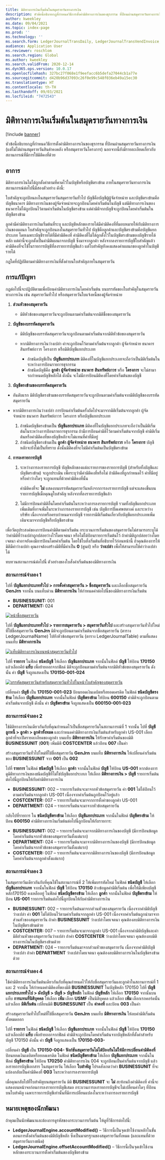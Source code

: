 ```yaml
---
title: มิติทางการเงินเริ่มต้นในสมุดรายวันทางการเงิน
description: หัวข้อนี้อธิบายกฎที่กําหนดวิธีการตั้งค่ามิติทางการเงินของธุรกรรม ที่ป้อนผ่านสมุดรายวันทางการเงิน นอกจากนี้ยังมีรายละเอียดเกี่ยวกับสถานการณ์ที่มีการใช้มิติคงที่ด้วย
author: kweekley
ms.date: 09/04/2021
ms.topic: index-page
ms.prod: ''
ms.technology: ''
ms.search.form: LedgerJournalTransDaily, LedgerJournalTransVendInvoice, LedgerJournalTransVendPaym, LedgerJournalTransCustPaym
audience: Application User
ms.reviewer: roschlom
ms.search.region: Global
ms.author: kweekley
ms.search.validFrom: 2020-12-14
ms.dyn365.ops.version: 10.0.17
ms.openlocfilehash: 327bc27f068e1f9eefacc6b5defa27044cb1a77e
ms.sourcegitcommit: d420b96d37093c26f0e99c548f036eb49a15ec30
ms.translationtype: HT
ms.contentlocale: th-TH
ms.lasthandoff: 09/03/2021
ms.locfileid: "7472543"
---
```

# <a name="default-financial-dimensions-on-financial-journals"></a>มิติทางการเงินเริ่มต้นในสมุดรายวันทางการเงิน

[!include [banner](../includes/banner.md)]

หัวข้อนี้อธิบายกฎที่กําหนดวิธีการตั้งค่ามิติทางการเงินของธุรกรรม ที่ป้อนผ่านสมุดรายวันทางการเงิน (แต่ไม่ได้ผ่านสมุดรายวันสินค้าคงคลัง หรือสมุดรายวันโครงการ) นอกจากนี้ยังมีรายละเอียดเกี่ยวกับสถานการณ์ที่มีการใช้มิติคงที่ด้วย

## <a name="symptom"></a>อาการ

มิติทางการเงินไม่ได้ถูกตั้งค่าตามที่คาดไว้ในบัญชีหรือบัญชีตรงข้าม ภายในสมุดรายวันทางการเงิน สถานการณ์ต่อไปนี้มีสองตัวอย่าง ดังนี้:

ใบสำคัญจะถูกป้อนลงในสมุดรายวันสมุดรายวันทั่วไป บัญชีคือบัญชีผู้ผู้จัดจำหน่าย และบัญชีตรงข้ามคือบัญชีธนาคาร มิติทางการเงินของผู้จัดจำหน่ายจะถูกป้อนโดยค่าเริ่มต้นในบัญชี แต่มิติทางการเงินของธนาคารไม่ได้ถูกป้อนไว้ตามค่าเริ่มต้นในบัญชีตรงข้าม แต่ค่ามิติจากบัญชีจะถูกป้อนโดยค่าเริ่มต้นในบัญชีตรงข้าม

ลูกค้ามีค่ามิติทางการเงินเริ่มต้นที่ระบุ และบัญชีหลักของรายได้มีค่ามิติคงที่ที่มอบหมายให้กับมิติทางการเงินของแผนก ใบสำคัญจะถูกป้อนลงในสมุดรายวันทั่วไป  บัญชีคือลูกค้าและบัญชีตรงข้ามคือบัญชีแยกประเภท โดยเฉพาะบัญชีรายได้ที่มีค่ามิติคงที่ ค่ามิติคงที่ไม่ได้ถูกตั้งไว้ในบัญชีตรงข้ามของบัญชีรายได้หลัก แต่ค่านี้จะถูกตั้งเป็นค่ามิติแผนกจากบัญชี ซึ่งมาจากลูกค้า  หลังจากลงรายการบัญชีใบสำคัญแล้ว ค่ามิติคงที่จะใช้ในรายการบัญชีที่ลงรายการบัญชีแล้ว แต่ใบสำคัญยังคงแสดงค่าแผนกของลูกค้าในบัญชีรายได้ 

กฎใดที่ปฏิบัติตามค่ามิติทางการเงินที่ตั้งค่าบนใบสำคัญภายในสมุดรายวัน

## <a name="resolution"></a>การแก้ปัญหา

กฎต่อไปนี้จะปฏิบัติตามเพื่อป้อนค่ามิติทางการเงินโดยค่าเริ่มต้น บนบรรทัดของใบสำคัญในสมุดรายวันทางการเงิน เช่น สมุดรายวันทั่วไป หรือสมุดรายวันใบแจ้งหนี้ของผู้จัดจำหน่าย 

1. **ส่วนหัวของสมุดรายวัน**

   - มิติหัวข้อของสมุดรายวันจะถูกป้อนตามค่าเริ่มต้นจากมิติชื่อของสมุดรายวัน

2. **บัญชีของบรรทัดสมุดรายวัน**

   - มิติบัญชีของบรรทัดสมุดรายวันจะถูกป้อนตามค่าเริ่มต้นจากมิติหัวข้อของสมุดรายวัน
   - หากมิติทางการเงินว่างเปล่า ค่าจะถูกป้อนไว้ตามค่าเริ่มต้นจากลูกค้า ผู้จัดจำหน่าย ธนาคาร สินทรัพย์ถาวร โครงการ หรือมิติบัญชีแยกประเภท

     - ถ้าชนิดบัญชีเป็น **บัญชีแยกประเภท** มิติคงที่ในบัญชีแยกประเภทจะถือว่าเป็นมิติเริ่มต้นในระหว่างการป้อนรายการธุรกรรม
     - ถ้าชนิดบัญชีคือ **ลูกค้า** **ผู้จัดจำหน่าย** **ธนาคาร** **สินทรัพย์ถาวร** หรือ **โครงการ** จะไม่สามารถกําหนดบัญชีหลักได้ ดังนั้น จะไม่มีการป้อนมิติคงที่โดยค่าเริ่มต้นของบัญชี

3. **บัญชีตรงข้ามของบรรทัดสมุดรายวัน**

 - อันดับแรก มิติบัญชีตรงข้ามของบรรทัดสมุดรายวันจะถูกป้อนตามค่าเริ่มต้นจากมิติบัญชีของบรรทัดสมุดรายวัน

 - หากมิติทางการเงินว่างเปล่า การป้อนค่าเริ่มต้นครั้งถัดไปจะมาจากมิติเริ่มต้นจากลูกค้า ผู้จัดจำหน่าย ธนาคาร สินทรัพย์ถาวร โครงการ หรือบัญชีแยกประเภท
   1. ถ้าชนิดบัญชีตรงข้ามเป็น **บัญชีแยกประเภท** มิติคงที่ในบัญชีแยกประเภทจะถือว่าเป็นมิติเริ่มต้นในระหว่างการป้อนรายการธุรกรรม ถ้ามีการป้อนค่ามิติไว้ตามค่าเริ่มต้นจากบัญชี ค่ามิติเริ่มต้นหรือค่ามิติคงที่ของบัญชีหลักจะไม่แทนที่ค่าที่มีอยู่
   2. ถ้าชนิดบัญชีตรงข้ามเป็น **ลูกค้า** **ผู้จัดจำหน่าย** **ธนาคาร** **สินทรัพย์ถาวร** หรือ **โครงการ** บัญชีหลักจะยังไม่เป็นที่ทราบ ดังนั้นมิติคงที่จะไม่มีค่าเริ่มต้นเป็นบัญชีตรงข้าม

4. **การลงรายการบัญชี**

    1. ระหว่างการลงรายการบัญชี บัญชีหลักของแต่ละรายการของรายการบัญชี (สำหรับทั้งบัญชีและบัญชีตรงข้าม) จะถูกประเมิน เพื่อระบุว่ามีค่ามิติคงที่หรือไม่ ถ้ามิติคงที่ถูกกำหนดไว้ ค่าที่มีอยู่หรือค่าว่างใดๆ จะถูกแทนที่ด้วยค่ามิติคงที่นั้น

        ค่ามิติคงที่จะ **ไม่** แสดงบนบรรทัดสมุดรายวันหลังจากการลงรายการบัญชี แต่จะแสดงขึ้นบนรายการบัญชีเมื่อคุณดูใบสำคัญ หลังจากที่ลงรายการบัญชีแล้ว

    2. ไม่มีการป้อนค่ามิติอื่นโดยค่าเริ่มต้นในระหว่างการลงรายการบัญชี รวมทั้งบัญชีแยกประเภทเพิ่มเติมที่อาจเพิ่มในระหว่างการลงรายการบัญชี เช่น บัญชีการปัดเศษสตางค์ และระหว่างบริษัท เนื่องจากหรือครบกําหนดจากบัญชี รายการมิติเริ่มต้นเกี่ยวกับบัญชีแยกประเภทเพิ่มเติมจะมาจากบัญชีหรือบัญชีตรงข้าม

เพื่อวัตถุประสงค์ของการป้อนค่ามิติตามค่าเริ่มต้น กระบวนการเริ่มต้นของสมุดรายวันไม่สามารถระบุได้ว่าค่ามิติที่ว่างเปล่าถูกปล่อยว่างไว้โดยเจตนา หรือไม่ได้ป้อนรายการเริ่มต้นไว้ ถ้าค่ามิติถูกปล่อยว่างโดยเจตนา ค่าอาจยังคงมีการป้อนโดยค่าเริ่มต้น โดยใช้ใบสั่งเริ่มต้นที่อธิบายไว้ก่อนหน้านี้ ถ้าคุณต้องการให้มิติมีค่าว่างเปล่า คุณอาจต้องสร้างมิติที่มีค่าเป็น **0** (ศูนย์) หรือ **ว่างเปล่า** เพื่อให้สามารถใช้ค่าว่างเปล่าได้

ทบทวนสถานการณ์ต่อไปนี้ ตัวอย่างของใบสั่งค่าเริ่มต้นของมิติทางการเงิน

### <a name="scenario-1"></a>สถานการณ์จำลอง 1

ไปที่ **บัญชีแยกประเภททั่วไป \> การตั้งค่าสมุดรายวัน \> ชื่อสมุดรายวัน** และเลือกชื่อสมุดรายวัน **GenJrn** จากนั้น บนแท็บด่วน **มิติทางการเงิน** ให้กําหนดค่าต่อไปนี้ของมิติทางการเงินเริ่มต้น

- **BUSINESSUNIT:** 001
- **DEPARTMENT:** 024

[![หน้าชื่อสมุดรายวัน](./media/financial-dimension-defaulting-jrnl-names-01.png)](./media/financial-dimension-defaulting-jrnl-names-01.png)

ไปที่ **บัญชีแยกประเภททั่วไป \> รายการสมุดรายวัน \> สมุดรายวันทั่วไป** และสร้างสมุดรายวันทั่วไปใหม่ที่ใช้ชื่อสมุดรายวัน **GenJrn** มิติจะถูกป้อนตามค่าเริ่มต้นจากชื่อสมุดรายวัน (ตาราง LedgerJournalName) ไปยังหัวข้อสมุดรายวัน (ตาราง LedgerJournalTable) ตามที่แสดงบนแท็บ **มิติทางการเงิน**

[![แท็บมิติทางการเงินบนหน้าสมุดรายวันทั่วไป](./media/financial-dimension-defaulting-genrl-jrnl-02.png)](./media/financial-dimension-defaulting-genrl-jrnl-02.png)

ไปที่ **รายการ** ในฟิลด์ **ชนิดบัญชี** ให้เลือก **บัญชีแยกประเภท** จากนั้นในฟิลด์ **บัญชี** ให้ป้อน **170150** แล้วเลือกคีย์ **แท็บ** เพื่อย้ายออกจากฟิลด์ มิติจะถูกป้อนตามค่าเริ่มต้นจากมิติหัวข้อของสมุดรายวัน ดังนั้น ค่า **บัญชี** จึงถูกแสดงเป็น **170150-001-024**

[![บรรทัดสมุดรายวันสำหรับสมุดรายวันทั่วไปในหน้าใบสำคัญของสมุดรายวัน](./media/financial-dimension-defaulting-jrnl-vchr-03.png)](./media/financial-dimension-defaulting-jrnl-vchr-03.png)

เปลี่ยนค่า **บัญชี** เป็น **170150-001-023** ป้อนยอดเงินเดบิตหรือยอดเครดิต ในฟิลด์ **ชนิดบัญชีตรงข้าม** ให้เลือก **บัญชีแยกประเภท** จากนั้นในฟิลด์ **บัญชีตรงข้าม** ให้ป้อน **600150** ค่ามิติจะถูกป้อนตามค่าเริ่มต้นจากบัญชี ดังนั้น ค่า **บัญชีตรงข้าม** จึงถูกแสดงเป็น **600150-001-023**

### <a name="scenario-2"></a>สถานการณ์จำลอง 2

ใช้มิติทางการเงินเดียวกันกับที่คุณกําหนดไว้เป็นชื่อสมุดรายวันในสถานการณ์ที่ 1 จากนั้น ไปที่ **บัญชีลูกหนี้ \> ลูกค้า \> ลูกค้าทั้งหมด** และกําหนดค่ามิติทางการเงินเริ่มต้นสำหรับลูกค้า US-001 เลือกลูกค้าที่จะเปิดรายละเอียดของลูกค้า บนแท็บ **มิติทางการเงิน** ให้รักษาค่าเริ่มต้นของมิติ **BUSINESSUNIT** (**001**) เพิ่มมิติ **COSTCENTER** แล้วป้อน **007** เป็นค่า

สร้างสมุดรายวันทั่วไปใหม่ที่ใช้ชื่อสมุดรายวัน **GenJrn** บนแท็บ **มิติทางการเงิน** ให้เปลี่ยนค่าเริ่มต้นของ **BUSINESSUNIT** จาก **001** เป็น **002**

ไปที่ **รายการ** ในฟิลด์ **ชนิดบัญชี** ให้เลือก **ลูกค้า** จากนั้นในฟิลด์ **บัญชี** ให้ป้อน **US-001** หากต้องการดูมิติทางการเงินของชนิดบัญชีที่ไม่ใช่บัญชีแยกประเทภ ให้เลือก **มิติทางการเงิน \> บัญชี** รายการเริ่มต้นต่อไปนี้ถูกป้อนให้กับค่ามิติทางการเงิน

- **BUSINESSUNIT:** 002 – รายการเริ่มต้นจะมาจากหัวข้อสมุดรายวัน ค่า **001** ไม่ได้ป้อนไว้ตามค่าเริ่มต้นจากลูกค้า US-001 เนื่องจากค่าเริ่มต้นถูกป้อนไว้อยู่แล้ว
- **COSTCENTER:** 007 – รายการเริ่มต้นจะมาจากการตั้งค่าของลูกค้า US-001
- **DEPARTMENT:** 024 – รายการเริ่มต้นจะมาจากหัวข้อสมุดรายวัน

กลับไปที่รายการ ใน **ชนิดบัญชีตรงข้าม** ให้เลือก **บัญชีแยกประเภท** จากนั้นในฟิลด์ **บัญชีตรงข้าม** ให้ป้อน **600150** ค่ามิติทางการเงินเริ่มต้นต่อไปนี้ถูกป้อนให้กับรายการ:

- **BUSINESSUNIT:** 002 – รายการเริ่มต้นจะมาจากมิติทางการเงินของบัญชี (มีการป้อนข้อมูลโดยค่าเริ่มต้นจากหัวข้อของสมุดรายวันตั้งแต่แรก)
- **DEPARTMENT:** 024 – รายการเริ่มต้นจะมาจากมิติทางการเงินของบัญชี (มีการป้อนข้อมูลโดยค่าเริ่มต้นจากหัวข้อของสมุดรายวันตั้งแต่แรก)
- **COSTCENTER:** 007 – รายการเริ่มต้นจะมาจากมิติทางการเงินของบัญชี (มีการป้อนข้อมูลโดยค่าเริ่มต้นจากลูกค้าตั้งแต่แรก)

### <a name="scenario-3"></a>สถานการณ์จำลอง 3

ในสมุดรายวันเดียวกันกับที่คุณใช้ในสถานการณ์ที่ 2 ให้เพิ่มบรรทัดใหม่ ในฟิลด์ **ชนิดบัญชี** ให้เลือก **บัญชีแยกประเภท** จากนั้นในฟิลด์ **บัญชี** ให้ป้อน **170150** ล้างข้อมูลค่ามิติเริ่มต้น เพื่อให้มีเพียงบัญชีหลัก170150 คงเหลืออยู่ ในฟิลด์ **ชนิดบัญชีตรงข้าม** ให้เลือก **ลูกค้า** จากนั้นในฟิลด์ **บัญชีตรงข้าม** ให้ป้อน **US-001** รายการเริ่มต้นต่อไปนี้ถูกป้อนให้กับค่ามิติทางการเงิน

- **BUSINESSUNIT:** 002 – รายการเริ่มต้นมาจากส่วนหัวของสมุดรายวัน เนื่องจากค่ามิติบัญชีว่างเปล่า ค่า **001** ไม่ได้ป้อนไว้ตามค่าเริ่มต้นจากลูกค้า US-001 เนื่องจากค่าเริ่มต้นถูกนำมาจากส่วนหัวของสมุดรายวัน ถ้าค่า **BUSINESSUNIT** ว่างเปล่าโดยเจตนา คุณต้องลบมิติทางการเงินในบัญชีตรงข้ามด้วย
- **COSTCENTER:** 007 – รายการเริ่มต้นจะมาจากลูกค้า US-001 เนื่องจากค่ามิติบัญชีและค่ามิติส่วนหัวของสมุดรายวันว่างเปล่า ถ้าค่า **COSTCENTER** ว่างเปล่าโดยเจตนา คุณต้องลบมิติทางการเงินในบัญชีตรงข้ามด้วย
- **DEPARTMENT:** 024 – รายการเริ่มต้นมาจากส่วนหัวของสมุดรายวัน เนื่องจากค่ามิติบัญชีว่างเปล่า ถ้าค่า **DEPARTMENT** ว่างเปล่าโดยเจตนา คุณต้องลบมิติทางการเงินในบัญชีตรงข้ามด้วย

### <a name="scenario-4"></a>สถานการณ์จำลอง 4

ใช้ค่ามิติทางการเงินเริ่มต้นเดียวกันกับที่คุณกําหนดไว้ให้กับชื่อสมุดรายวันและลูกค้าในสถานการณ์ที่ 1 และ 2 จากนั้น ให้กําหนดค่ามิติคงที่ของมิติ **BUSINESSUNIT** ในบัญชีหลัก 170150 ไปที่ **บัญชีแยกประเภททั่วไป \> ผังบัญชี \> บัญชี \> บัญชีหลัก** ในฟิลด์ **บัญชีหลัก** ให้เลือก **170150** จากนั้นบนแท็บ **การแทนที่นิติบุคคล** ให้เลือก **เพิ่ม** เลือก **USMF** เป็นนิติบุคคล แล้วเลือก **เพิ่ม** เลือกเรกคอร์ดนั้น แล้วเลือก **มิติเริ่มต้น** เปลี่ยนมิติ **BUSINESSUNIT** เป็น **ค่าคงที่** และป้อน **003** เป็นค่า

สร้างสมุดรายวันทั่วไปใหม่ที่ใช้ชื่อสมุดรายวัน **GenJrn** บนแท็บ **มิติทางการเงิน** ให้ลบค่ามิติเริ่มต้นทั้งหมดออก

ไปที่ **รายการ** ในฟิลด์ **ชนิดบัญชี** ให้เลือก **บัญชีแยกประเภท** จากนั้นในฟิลด์ **บัญชี** ให้ป้อน **170150** แล้วเลือกคีย์ **แท็บ** เพื่อย้ายออกจากฟิลด์ ค่ามิติจะถูกป้อนโดยค่าเริ่มต้นจากบัญชีหลักที่ตั้งค่าสำหรับบัญชี 170150 ดังนั้น ค่า **บัญชี** จึงถูกแสดงเป็น **170150-003-**

เปลี่ยนค่า **บัญชี** เป็น **170150-004-** **ฟังก์ชันสมุดรายวันไม่ได้ป้องกันไม่ให้มีการเปลี่ยนค่ามิติคงที่** ป้อนยอดเงินเดบิตหรือยอดเครดิต ในฟิลด์ **ชนิดบัญชีตรงข้าม** ให้เลือก **บัญชีแยกประเภท** จากนั้นในฟิลด์ **บัญชีตรงข้าม** ให้ป้อน **170250** ค่ามิติทางการเงิน 004 จะถูกป้อนเป็นค่าเริ่มต้นจากบัญชี แล้วลงรายการบัญชีเอกสาร ในสมุดรายวัน ให้เลือก **ใบสำคัญ** โปรดสังเกตว่าค่า **BUSINESSUNIT** ที่จะแปลงกลับเป็นค่ามิติคงที่ **003** ในระหว่างการลงรายการบัญชี

เมื่อคุณกลับไปที่ใบสำคัญบนสมุดรายวัน มิติ **BUSINESSUNIT** จะ **ไม่** สะท้อนถึงค่ามิติคงที่ ค่านี้จะแสดงบนหน้าจอก่อนการลงรายการบัญชีเสมอ กระบวนการลงรายการบัญชีจะไม่เปลี่ยนค่าใดๆ ที่ป้อนบนใบสำคัญ เฉพาะรายการบัญชีเท่านั้นที่มีการเปลี่ยนแปลงในระหว่างการลงรายการบัญชี

## <a name="developer-notes"></a>หมายเหตุของนักพัฒนา

ถ้าคุณเป็นนักพัฒนาและต้องการดูรหัสของกระบวนการเริ่มต้น ให้ดูที่วิธีการต่อไปนี้:

- **LedgerJournalEngine.accountModified()** – วิธีการนี้เป็นจุดเข้าใช้งานหลักในขั้นตอนการตั้งค่าเริ่มต้นของมิติบัญชีหลัก ซึ่งเป็นมาตรฐานของสมุดรายวันทั้งหมด (และแทนที่ด้วยสมุดรายวันบางชนิด)
- **LedgerJournalEngine.offsetAccountModified()** – วิธีการนี้เป็นจุดเข้าใช้งานหลักของกระบวนการตั้งค่าเริ่มต้นของบัญชีตรงข้าม
